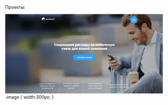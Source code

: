 
Проекты:  

<img class="image" src="img/teleprofit.png">

<styles>
.image {
    width:300px;
}
</styles>